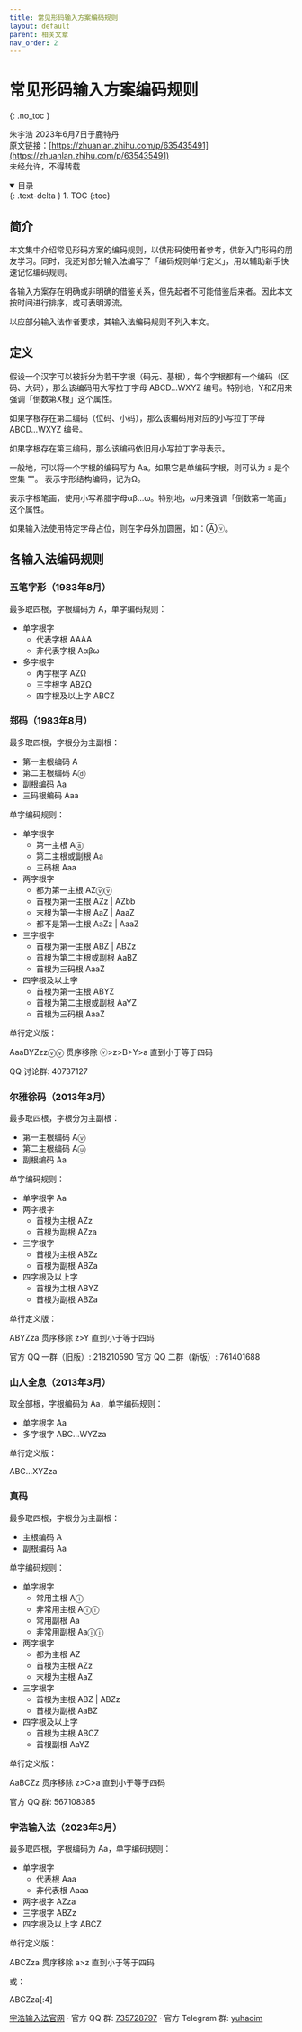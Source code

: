 ```yaml
---
title: 常见形码输入方案编码规则
layout: default
parent: 相关文章
nav_order: 2
---
```


<!-- omit in toc -->
# 常见形码输入方案编码规则
{: .no_toc }

朱宇浩 2023年6月7日于鹿特丹  
原文链接：[https://zhuanlan.zhihu.com/p/635435491](https://zhuanlan.zhihu.com/p/635435491)  
未经允许，不得转载

<details open markdown="block">
  <summary>
    目录
  </summary>
  {: .text-delta }
1. TOC
{:toc}
</details>

## 简介

本文集中介绍常见形码方案的编码规则，以供形码使用者参考，供新入门形码的朋友学习。同时，我还对部分输入法编写了「编码规则单行定义」，用以辅助新手快速记忆编码规则。

各输入方案存在明确或非明确的借鉴关系，但先起者不可能借鉴后来者。因此本文按时间进行排序，或可表明源流。

以应部分输入法作者要求，其输入法编码规则不列入本文。

## 定义

假设一个汉字可以被拆分为若干字根（码元、基根），每个字根都有一个编码（区码、大码），那么该编码用大写拉丁字母 ABCD...WXYZ 编号。特别地，Y和Z用来强调「倒数第X根」这个属性。

如果字根存在第二编码（位码、小码），那么该编码用对应的小写拉丁字母ABCD...WXYZ 编号。

如果字根存在第三编码，那么该编码依旧用小写拉丁字母表示。

一般地，可以将一个字根的编码写为 Aa。如果它是单编码字根，则可认为 a 是个空集 ""。
表示字形结构编码，记为Ω。

表示字根笔画，使用小写希腊字母αβ...ω。特别地，ω用来强调「倒数第一笔画」这个属性。

如果输入法使用特定字母占位，则在字母外加圆圈，如：Ⓐⓥ。

## 各输入法编码规则

### 五笔字形（1983年8月）

最多取四根，字根编码为 A，单字编码规则：

- 单字根字
  - 代表字根 AAAA
  - 非代表字根 Aαβω
- 多字根字
  - 两字根字 AZΩ
  - 三字根字 ABZΩ
  - 四字根及以上字 ABCZ

### 郑码（1983年8月）

最多取四根，字根分为主副根：

- 第一主根编码 A
- 第二主根编码 Aⓓ
- 副根编码 Aa
- 三码根编码 Aaa

单字编码规则：

- 单字根字
  - 第一主根 Aⓐ
  - 第二主根或副根 Aa
  - 三码根 Aaa
- 两字根字
  - 都为第一主根 AZⓥⓥ
  - 首根为第一主根 AZz | AZbb
  - 末根为第一主根 AaZ | AaaZ
  - 都不是第一主根 AaZz | AaaZ
- 三字根字
  - 首根为第一主根 ABZ | ABZz
  - 首根为第二主根或副根 AaBZ
  - 首根为三码根 AaaZ
- 四字根及以上字
  - 首根为第一主根 ABYZ
  - 首根为第二主根或副根 AaYZ
  - 首根为三码根 AaaZ

单行定义版：

AaaBYZzzⓥⓥ 贯序移除 ⓥ>z>B>Y>a 直到小于等于四码

QQ 讨论群: 40737127

### 尔雅徐码（2013年3月）

最多取四根，字根分为主副根：

- 第一主根编码 Aⓥ
- 第二主根编码 Aⓤ
- 副根编码 Aa

单字编码规则：

- 单字根字 Aa
- 两字根字
  - 首根为主根 AZz
  - 首根为副根 AZza
- 三字根字
  - 首根为主根 ABZz
  - 首根为副根 ABZa
- 四字根及以上字
  - 首根为主根 ABYZ
  - 首根为副根 ABZa

单行定义版：

ABYZza 贯序移除 z>Y 直到小于等于四码

官方 QQ 一群（旧版）: 218210590
官方 QQ 二群（新版）: 761401688

### 山人全息（2013年3月）

取全部根，字根编码为 Aa，单字编码规则：

- 单字根字 Aa
- 多字根字 ABC...WYZza

单行定义版：

ABC...XYZza

### 真码

最多取四根，字根分为主副根：

- 主根编码 A
- 副根编码 Aa

单字编码规则：

- 单字根字
  - 常用主根 Aⓘ
  - 非常用主根 Aⓘⓘ
  - 常用副根 Aa
  - 非常用副根 Aaⓘⓘ
- 两字根字
  - 都为主根 AZ
  - 首根为主根 AZz
  - 末根为主根 AaZ
- 三字根字
  - 首根为主根 ABZ | ABZz
  - 首根为副根 AaBZ
- 四字根及以上字
  - 首根为主根 ABCZ
  - 首根副根 AaYZ

单行定义版：

AaBCZz 贯序移除 z>C>a 直到小于等于四码

官方 QQ 群: 567108385

### 宇浩输入法（2023年3月）

<!-- 字根编码为 Aa，单字编码规则：

- 单字根字
  - 代表根 Aaⓕ
  - 非代表根 Aaⓕⓕ
- 两字根字
  - 末码为v AZz
  - 末码不为v AZza
- 三字根字 ABZz
- 四字根及以上字 ABCZ -->

最多取四根，字根编码为 Aa，单字编码规则：

- 单字根字
  - 代表根 Aaa
  - 非代表根 Aaaa
- 两字根字 AZza
- 三字根字 ABZz
- 四字根及以上字 ABCZ

单行定义版：

ABCZza 贯序移除 a>z 直到小于等于四码

或：

ABCZza\[:4\]

[宇浩输入法官网](https://yuhao.forfudan.com/) · 
官方 QQ 群: [735728797](https://jq.qq.com/?_wv=1027&k=2OYDP4Tk) · 
官方 Telegram 群: [yuhaoim](https://t.me/yuhaoim)  

